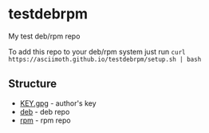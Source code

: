 # testdebrpm
My test deb/rpm repo

To add this repo to your deb/rpm system just run `curl https://asciimoth.github.io/testdebrpm/setup.sh | bash`

## Structure
- [KEY.gpg](https://asciimoth.github.io/testdebrpm/KEY.gpg) - author's key
- [deb](https://asciimoth.github.io/testdebrpm/deb) - deb repo
- [rpm](https://asciimoth.github.io/testdebrpm/rpm) - rpm repo

